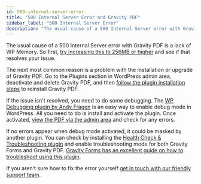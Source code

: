 ```yaml
---
id: 500-internal-server-error
title: "500 Internal Server Error and Gravity PDF"
sidebar_label: "500 Internal Server Error"
description: "The usual cause of a 500 Internal Server error with Gravity PDF is a lack of WP Memory, but other problems may cause it. Find out how to debug and fix."
---
```


The usual cause of a 500 Internal Server error with Gravity PDF is a lack of WP Memory. So first, [try increasing this to 256MB or higher](increasing-memory-limit.md) and see if that resolves your issue.

The next most common reason is a problem with the installation or upgrade of Gravity PDF. Go to the Plugins section in WordPress admin area, deactivate and delete Gravity PDF, and then [follow the plugin installation steps](installation.md#automatic) to reinstall Gravity PDF.

If the issue isn't resolved, you need to do some debugging. The [WP Debugging plugin by Andy Fragen](https://wordpress.org/plugins/wp-debugging/) is an easy way to enable debug mode in WordPress. All you need to do is install and activate the plugin. Once activated, [view the PDF via the admin area](viewing-pdfs.md) and check for any errors.

If no errors appear when debug mode activated, it could be masked by another plugin. You can check by installing the [Health Check & Troubleshooting plugin](https://wordpress.org/plugins/health-check/) and enable troubleshooting mode for both Gravity Forms and Gravity PDF. [Gravity Forms has an excellent guide on how to troubleshoot using this plugin](https://docs.gravityforms.com/conflict-testing-using-health-check-plugin/#enabling-the-troubleshooting-mode-for-gravity-forms-).

If you aren't sure how to fix the error yourself [get in touch with our friendly support team](https://gravitypdf.com/support/#contact-support).
